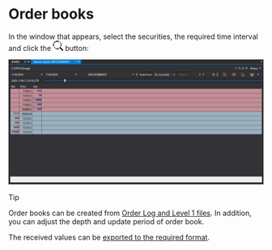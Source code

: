 # Order books

In the window that appears, select the securities, the required time interval and click the ![hydra find](../images/hydra_find.png) button:

![hydra export depth](../images/hydra_export_depth.png)

> [!TIP]
> Order books can be created from [Order Log and Level 1 files](HydraUsingDifferentTypesMarketData.md). In addition, you can adjust the depth and update period of order book.

The received values can be [exported to the required format](HydraExport.md).
